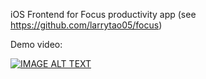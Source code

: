 iOS Frontend for Focus productivity app (see https://github.com/larrytao05/focus)

Demo video:

[![IMAGE ALT TEXT](http://img.youtube.com/vi/4bGjA9_BcrM/0.jpg)](http://www.youtube.com/watch?v=4bGjA9_BcrM)
